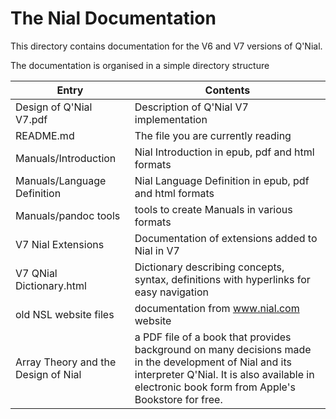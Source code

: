 # The Nial Documentation

This directory contains documentation for the V6 and V7 versions of Q'Nial.

The documentation is organised in a simple directory structure

Entry                       | Contents                                   
------------------------    | ---------------------------------- 
Design of Q'Nial V7.pdf     | Description of Q'Nial V7 implementation
README.md                   | The file you are currently reading 
Manuals/Introduction        | Nial Introduction in epub, pdf and html formats 
Manuals/Language Definition | Nial Language Definition in epub, pdf and html formats 
Manuals/pandoc tools        | tools to create Manuals in various formats
V7 Nial Extensions          | Documentation of extensions added to Nial in V7
V7 QNial Dictionary.html    | Dictionary describing concepts, syntax, definitions with hyperlinks for easy navigation
old NSL website files       | documentation from www.nial.com website
Array Theory and the Design of Nial | a PDF file of a book that provides background on many decisions made in the development of Nial and its interpreter Q'Nial. It is also available in electronic book form from Apple's Bookstore for free.
